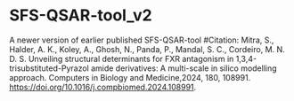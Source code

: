 # SFS-QSAR-tool_v2
A newer version of earlier published SFS-QSAR-tool
#Citation: 
Mitra, S., Halder, A. K., Koley, A., Ghosh, N., Panda, P., Mandal, S. C., Cordeiro, M. N. D. S. Unveiling structural determinants for FXR antagonism in 1,3,4-trisubstituted-Pyrazol amide derivatives: A multi-scale in silico modelling approach. Computers in Biology and Medicine,2024, 180, 108991. https://doi.org/10.1016/j.compbiomed.2024.108991.
